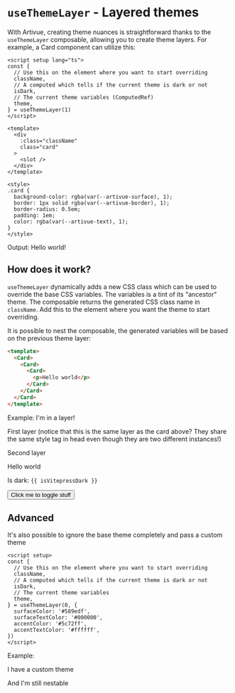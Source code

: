 <script setup>
import { ref, watch } from 'vue'
import Card from '../../components/Card.vue'
import CustomThemedLayer from '../../components/CustomThemedLayer.vue'
import ArtivueInput from '../../components/ArtivueInput.vue'
import { useBaseTheme, themes } from 'artivue'
import { useData } from 'vitepress'

const {
  setBaseTheme,
  isDark,
} = useBaseTheme()

const { isDark: isVitepressDark } = useData()

function switchTheme() {
  isVitepressDark.value = !isVitepressDark.value
}
</script>

# `useThemeLayer` - Layered themes

With Artivue, creating theme nuances is straightforward thanks to the `useThemeLayer` composable, allowing you to create theme layers.
For example, a Card component can utilize this:

```vue
<script setup lang="ts">
const {
  // Use this on the element where you want to start overriding
  className,
  // A computed which tells if the current theme is dark or not
  isDark,
  // The current theme variables (ComputedRef)
  theme,
} = useThemeLayer(1)
</script>

<template>
  <div
    :class="className"
    class="card"
  >
    <slot />
  </div>
</template>

<style>
.card {
  background-color: rgba(var(--artivue-surface), 1);
  border: 1px solid rgba(var(--artivue-border), 1);
  border-radius: 0.5em;
  padding: 1em;
  color: rgba(var(--artivue-text), 1);
}
</style>
```

Output:
<Card un-p="4">
Hello world!
</Card>

## How does it work?

`useThemeLayer` dynamically adds a new CSS class which can be used to override the base CSS variables. The variables is a tint of its "ancestor" theme.
The composable returns the generated CSS class name in `className`. Add this to the element where you want the theme to start overriding.

It is possible to nest the composable, the generated variables will be based on the previous theme layer:

```html
<template>
  <Card>
    <Card>
      <Card>
        <p>Hello world</p>
      </Card>
    </Card>
  </Card>
</template>
```

Example:
<Card un-m="y-4" un-p="4">
I'm in a layer!
</Card>

<Card class="[&_p]:(m-0)" un-p="4">
  <p un-m="b-4!">First layer (notice that this is the same layer as the card above? They share the same style tag in head even though they are two different instances!)</p>
  <Card un-p="4">
    <p un-m="b-4!">Second layer</p>
    <Card un-p="4">
      <p>Hello world</p>
      <div class="mb-6">
        <ArtivueInput un-w="full" un-min="w-0" un-max="w-xs" placeholder="Themed input!" />
      </div>
      <div class="vp-doc" un-m="y-2">
        <p>Is dark: <code>{{ isVitepressDark }}</code></p>
      </div>
      <button class="artivue-button artivue-button-accent artivue-button-solid" @click="switchTheme()">
        Click me to toggle stuff
      </button>
    </Card>
  </Card>
</Card>

## Advanced

It's also possible to ignore the base theme completely and pass a custom theme

```vue
<script setup>
const {
  // Use this on the element where you want to start overriding
  className,
  // A computed which tells if the current theme is dark or not
  isDark,
  // The current theme variables
  theme,
} = useThemeLayer(0, {
  surfaceColor: '#589edf',
  surfaceTextColor: '#000000',
  accentColor: '#5c72ff',
  accentTextColor: '#ffffff',
})
</script>
```

Example:
<CustomThemedLayer v-slot="{ className }">

  <div :class="className" un-text="artivue-text">
    <Card class="[&_p]:(m-0)" un-p="4">
      <p un-m="b-4!">I have a custom theme</p>
      <Card un-p="4">
        <p>And I'm still nestable</p>
      </Card>
    </Card>
  </div>
</CustomThemedLayer>

